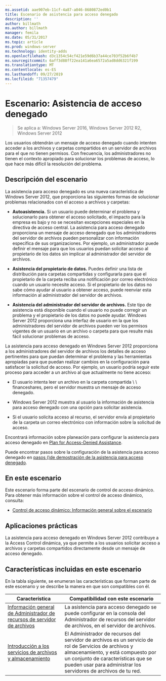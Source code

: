 ```yaml
---
ms.assetid: aae907eb-11cf-4a87-a046-8680872ed0b1
title: Escenario de asistencia para acceso denegado
description: ''
author: billmath
ms.author: billmath
manager: femila
ms.date: 05/31/2017
ms.topic: article
ms.prod: windows-server
ms.technology: identity-adds
ms.openlocfilehash: d3c1354c54cf421e59d6b37a44ce703f52b6f4b7
ms.sourcegitcommit: 6aff3d88ff22ea141a6ea6572a5ad8dd6321f199
ms.translationtype: MT
ms.contentlocale: es-ES
ms.lasthandoff: 09/27/2019
ms.locfileid: "71357479"
---
```

# <a name="scenario-access-denied-assistance"></a>Escenario: Asistencia de acceso denegado

>Se aplica a: Windows Server 2016, Windows Server 2012 R2, Windows Server 2012

Los usuarios obtendrán un mensaje de acceso denegado cuando intenten acceder a los archivos y carpetas compartidos en un servidor de archivos para el que no tienen permisos. Con frecuencia, los administradores no tienen el contexto apropiado para solucionar los problemas de acceso, lo que hace más difícil la resolución del problema.  
  
## <a name="scenario-description"></a>Descripción del escenario  
La asistencia para acceso denegado es una nueva característica de Windows Server 2012, que proporciona las siguientes formas de solucionar problemas relacionados con el acceso a archivos y carpetas:  
  
-   **Autoasistencia.** Si un usuario puede determinar el problema y solucionarlo para obtener el acceso solicitado, el impacto para la empresa es bajo y no se necesitan excepciones especiales en la directiva de acceso central. La asistencia para acceso denegado proporciona un mensaje de acceso denegado que los administradores del servidor de archivos pueden personalizar con información específica de sus organizaciones. Por ejemplo, un administrador puede definir el mensaje para que los usuarios puedan solicitar acceso al propietario de los datos sin implicar al administrador del servidor de archivos.  
  
-   **Asistencia del propietario de datos.** Puedes definir una lista de distribución para carpetas compartidas y configurarla para que el propietario de la carpeta reciba una notificación por correo electrónico cuando un usuario necesite acceso. Si el propietario de los datos no sabe cómo ayudar al usuario a obtener acceso, puede reenviar esta información al administrador del servidor de archivos.  
  
-   **Asistencia del administrador del servidor de archivos.** Este tipo de asistencia está disponible cuando el usuario no puede corregir un problema y el propietario de los datos no puede ayudar.  Windows Server 2012 proporciona una interfaz de usuario en la que los administradores del servidor de archivos pueden ver los permisos vigentes de un usuario en un archivo o carpeta para que resulte más fácil solucionar problemas de acceso.  
  
La asistencia para acceso denegado en Windows Server 2012 proporciona a los administradores del servidor de archivos los detalles de acceso pertinentes para que puedan determinar el problema y las herramientas apropiadas para que puedan realizar cambios en la configuración para satisfacer la solicitud de acceso. Por ejemplo, un usuario podría seguir este proceso para acceder a un archivo al que actualmente no tiene acceso:  
  
-   El usuario intenta leer un archivo en la carpeta compartida \\ \ financeshares, pero el servidor muestra un mensaje de acceso denegado.  
  
-    Windows Server 2012 muestra al usuario la información de asistencia para acceso denegado con una opción para solicitar asistencia.  
  
-   Si el usuario solicita acceso al recurso, el servidor envía al propietario de la carpeta un correo electrónico con información sobre la solicitud de acceso.  
  
Encontrará información sobre planeación para configurar la asistencia para acceso denegado en [Plan for Access-Denied Assistance](assetId:///b169f0a4-8b97-4da8-ae4a-c8f1986d19e1).  
  
Puede encontrar pasos sobre la configuración de la asistencia para acceso denegado en [pasos &#40;&#41;de demostración de la asistencia para acceso denegado](Deploy-Access-Denied-Assistance--Demonstration-Steps-.md).  
  
## <a name="in-this-scenario"></a>En este escenario  
Este escenario forma parte del escenario de control de acceso dinámico. Para obtener más información sobre el control de acceso dinámico, consulta:  
  
-   [Control de acceso dinámico: Información general sobre el escenario](Dynamic-Access-Control--Scenario-Overview.md)  
  
## <a name="practical-applications"></a>Aplicaciones prácticas  
La asistencia para acceso denegado en Windows Server 2012 contribuye a la Access Control dinámica, ya que permite a los usuarios solicitar acceso a archivos y carpetas compartidos directamente desde un mensaje de acceso denegado.  
  
## <a name="BKMK_NEW"></a>Características incluidas en este escenario  
En la tabla siguiente, se enumeran las características que forman parte de este escenario y se describe la manera en que son compatibles con él.  
  
|Característica|Compatibilidad con este escenario|  
|-----------|---------------------------------|  
|[Información general de Administrador de recursos de servidor de archivos](https://technet.microsoft.com/library/hh831701.aspx)|La asistencia para acceso denegado se puede configurar en la consola del Administrador de recursos del servidor de archivos, en el servidor de archivos.|  
|[Introducción a los servicios de archivos y almacenamiento](https://technet.microsoft.com/library/hh831487.aspx)|El Administrador de recursos del servidor de archivos es un servicio de rol de Servicios de archivos y almacenamiento, y está compuesto por un conjunto de características que se pueden usar para administrar los servidores de archivos de tu red.|  
  


